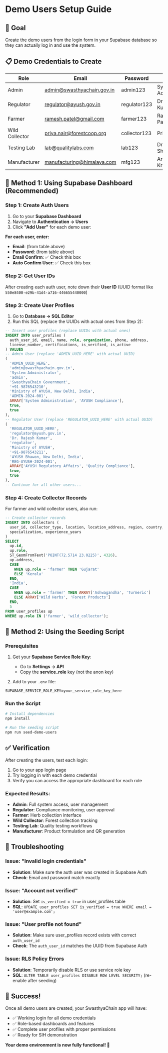 # Demo Users Setup Guide

## 🎯 Goal
Create the demo users from the login form in your Supabase database so they can actually log in and use the system.

## 📋 Demo Credentials to Create

| Role | Email | Password | Name |
|------|-------|----------|------|
| Admin | admin@swasthyachain.gov.in | admin123 | System Administrator |
| Regulator | regulator@ayush.gov.in | regulator123 | Dr. Rajesh Kumar |
| Farmer | ramesh.patel@gmail.com | farmer123 | Ramesh Patel |
| Wild Collector | priya.nair@forestcoop.org | collector123 | Priya Nair |
| Testing Lab | lab@qualitylabs.com | lab123 | Dr. Suresh Sharma |
| Manufacturer | manufacturing@himalaya.com | mfg123 | Arun Krishnan |

## 🚀 Method 1: Using Supabase Dashboard (Recommended)

### Step 1: Create Auth Users
1. Go to your **Supabase Dashboard**
2. Navigate to **Authentication → Users**
3. Click **"Add User"** for each demo user:

**For each user, enter:**
- **Email**: (from table above)
- **Password**: (from table above)
- **Email Confirm**: ✅ Check this box
- **Auto Confirm User**: ✅ Check this box

### Step 2: Get User IDs
After creating each auth user, note down their **User ID** (UUID format like `550e8400-e29b-41d4-a716-446655440000`)

### Step 3: Create User Profiles
1. Go to **Database → SQL Editor**
2. Run this SQL (replace the UUIDs with actual ones from Step 2):

```sql
-- Insert user profiles (replace UUIDs with actual ones)
INSERT INTO user_profiles (
  auth_user_id, email, name, role, organization, phone, address, 
  license_number, certifications, is_verified, is_active
) VALUES 
-- Admin User (replace 'ADMIN_UUID_HERE' with actual UUID)
(
  'ADMIN_UUID_HERE',
  'admin@swasthyachain.gov.in',
  'System Administrator',
  'admin',
  'SwasthyaChain Government',
  '+91-9876543210',
  'Ministry of AYUSH, New Delhi, India',
  'ADMIN-2024-001',
  ARRAY['System Administration', 'AYUSH Compliance'],
  true,
  true
),
-- Regulator User (replace 'REGULATOR_UUID_HERE' with actual UUID)
(
  'REGULATOR_UUID_HERE',
  'regulator@ayush.gov.in',
  'Dr. Rajesh Kumar',
  'regulator',
  'Ministry of AYUSH',
  '+91-9876543211',
  'AYUSH Bhawan, New Delhi, India',
  'REG-AYUSH-2024-001',
  ARRAY['AYUSH Regulatory Affairs', 'Quality Compliance'],
  true,
  true
),
-- Continue for all other users...
```

### Step 4: Create Collector Records
For farmer and wild collector users, also run:

```sql
-- Create collector records
INSERT INTO collectors (
  user_id, collector_type, location, location_address, region, country, 
  specialization, experience_years
) 
SELECT 
  up.id,
  up.role,
  ST_GeomFromText('POINT(72.5714 23.0225)', 4326),
  up.address,
  CASE 
    WHEN up.role = 'farmer' THEN 'Gujarat'
    ELSE 'Kerala'
  END,
  'India',
  CASE 
    WHEN up.role = 'farmer' THEN ARRAY['Ashwagandha', 'Turmeric']
    ELSE ARRAY['Wild Herbs', 'Forest Products']
  END,
  5
FROM user_profiles up 
WHERE up.role IN ('farmer', 'wild_collector');
```

## 🚀 Method 2: Using the Seeding Script

### Prerequisites
1. Get your **Supabase Service Role Key**:
   - Go to **Settings → API**
   - Copy the **service_role** key (not the anon key)

2. Add to your `.env` file:
```env
SUPABASE_SERVICE_ROLE_KEY=your_service_role_key_here
```

### Run the Script
```bash
# Install dependencies
npm install

# Run the seeding script
npm run seed-demo-users
```

## ✅ Verification

After creating the users, test each login:

1. Go to your app login page
2. Try logging in with each demo credential
3. Verify you can access the appropriate dashboard for each role

### Expected Results:
- **Admin**: Full system access, user management
- **Regulator**: Compliance monitoring, user approval
- **Farmer**: Herb collection interface
- **Wild Collector**: Forest collection tracking
- **Testing Lab**: Quality testing workflows
- **Manufacturer**: Product formulation and QR generation

## 🔧 Troubleshooting

### Issue: "Invalid login credentials"
- **Solution**: Make sure the auth user was created in Supabase Auth
- **Check**: Email and password match exactly

### Issue: "Account not verified"
- **Solution**: Set `is_verified = true` in user_profiles table
- **SQL**: `UPDATE user_profiles SET is_verified = true WHERE email = 'user@example.com';`

### Issue: "User profile not found"
- **Solution**: Make sure user_profiles record exists with correct `auth_user_id`
- **Check**: The `auth_user_id` matches the UUID from Supabase Auth

### Issue: RLS Policy Errors
- **Solution**: Temporarily disable RLS or use service role key
- **SQL**: `ALTER TABLE user_profiles DISABLE ROW LEVEL SECURITY;` (re-enable after seeding)

## 🎉 Success!

Once all demo users are created, your SwasthyaChain app will have:
- ✅ Working login for all demo credentials
- ✅ Role-based dashboards and features
- ✅ Complete user profiles with proper permissions
- ✅ Ready for SIH demonstration

**Your demo environment is now fully functional! 🚀**